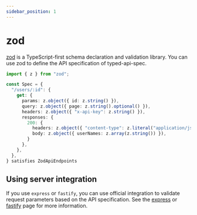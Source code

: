 ```yaml
---
sidebar_position: 1
---
```


# zod

[zod](https://zod.dev) is a TypeScript-first schema declaration and validation library.
You can use zod to define the API specification of typed-api-spec.

```typescript
import { z } from "zod";

const Spec = {
  "/users/:id": {
    get: {
      params: z.object({ id: z.string() }),
      query: z.object({ page: z.string().optional() }),
      headers: z.object({ "x-api-key": z.string() }),
      responses: {
        200: {
          headers: z.object({ "content-type": z.literal("application/json") }),
          body: z.object({ userNames: z.array(z.string()) }),
        }
      },
    },
  },
} satisfies ZodApiEndpoints
```

## Using server integration

If you use `express` or `fastify`, you can use official integration to validate request parameters based on the API specification.
See the [express](/docs/server/express) or [fastify](/docs/server/fastify) page for more information.
